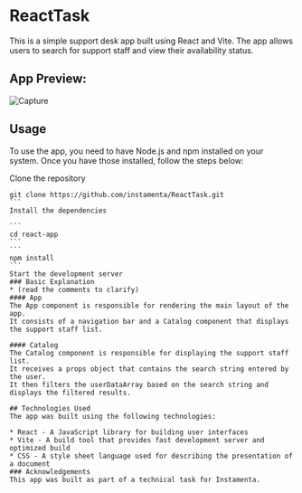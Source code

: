 # ReactTask
This is a simple support desk app built using React and Vite. The app allows users to search for support staff and view their availability status.

## App Preview: 
![Capture](https://user-images.githubusercontent.com/98179343/225954614-25efa9b2-58cd-4b47-921e-d75e5f4cc5f9.PNG)

## Usage
To use the app, you need to have Node.js and npm installed on your system. Once you have those installed, follow the steps below:

Clone the repository

````
git clone https://github.com/instamenta/ReactTask.git
```
Install the dependencies

```
cd react-app
```
```
npm install
```
Start the development server
### Basic Explanation
* (read the comments to clarify)
#### App
The App component is responsible for rendering the main layout of the app.
It consists of a navigation bar and a Catalog component that displays the support staff list.

#### Catalog
The Catalog component is responsible for displaying the support staff list.
It receives a props object that contains the search string entered by the user.
It then filters the userDataArray based on the search string and displays the filtered results.

## Technologies Used
The app was built using the following technologies:

* React - A JavaScript library for building user interfaces
* Vite - A build tool that provides fast development server and optimized build
* CSS - A style sheet language used for describing the presentation of a document
### Acknowledgements
This app was built as part of a technical task for Instamenta.

